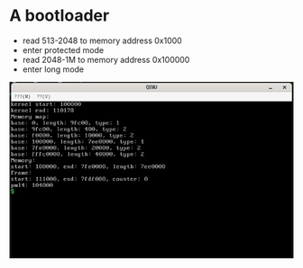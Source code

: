 # A bootloader
- read 513-2048 to memory address 0x1000
- enter protected mode
- read 2048-1M to memory address 0x100000
- enter long mode

![image](https://github.com/WJackKing/bootloader/blob/master/images/2019-02-15%2020-18-01%E5%B1%8F%E5%B9%95%E6%88%AA%E5%9B%BE.png)
